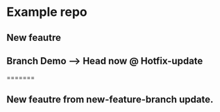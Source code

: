 # Example repo

## New feautre
## Branch Demo --> Head now @ Hotfix-update

=======
## New feautre from new-feature-branch update.